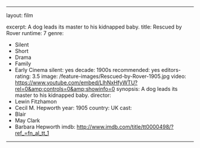 ---

layout: film

excerpt: A dog leads its master to his kidnapped baby.
title: Rescued by Rover
runtime: 7
genre:
- Silent
- Short
- Drama
- Family
- Early Cinema
silent: yes
decade: 1900s
recommended: yes
editors-rating: 3.5
image: /feature-images/Rescued-by-Rover-1905.jpg
video: https://www.youtube.com/embed/LlhNxHfyWTU?rel=0&amp;controls=0&amp;showinfo=0
synopsis: A dog leads its master to his kidnapped baby.
director: 
- Lewin Fitzhamon
- Cecil M. Hepworth
year: 1905
country: UK
cast:
- Blair
- May Clark
- Barbara Hepworth
imdb: http://www.imdb.com/title/tt0000498/?ref_=fn_al_tt_1

---
